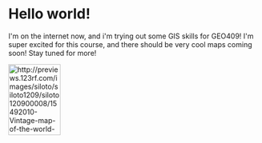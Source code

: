 <!DOCTYPE html>
<html>
<body>

<h1>Hello world!</h1>

<p>I'm on the internet now, and i'm trying out some GIS skills for GEO409!
I'm super excited for this course, and there should be very cool maps coming soon! 
Stay tuned for more!</p>

</body>
</html>

<img src="mapofworld.jpeg" alt="http://previews.123rf.com/images/siloto/siloto1209/siloto120900008/15492010-Vintage-map-of-the-world-in-grunge-style-Stock-Photo-old.jpg" width="104" height="142"> 
